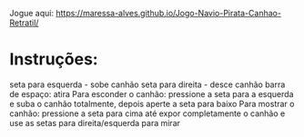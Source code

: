 Jogue aqui: https://maressa-alves.github.io/Jogo-Navio-Pirata-Canhao-Retratil/
# Instruções: 
seta para esquerda - sobe canhão
seta para direita - desce canhão
barra de espaço: atira
Para esconder o canhão: pressione a seta para a esquerda e suba o canhão totalmente, depois aperte a seta para baixo
Para mostrar o canhão: pressione a seta para cima até expor completamente o canhão e use as setas para direita/esquerda para mirar

